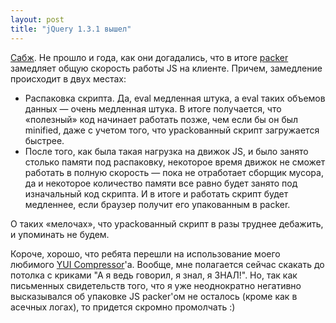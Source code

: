 ```yaml
---
layout: post
title: "jQuery 1.3.1 вышел"
---
```


[Сабж](http://blog.jquery.com/2009/01/21/jquery-131-released/). Не прошло и года, как они догадались, что в итоге [packer](http://dean.edwards.name/packer/) замедляет общую скорость работы JS на клиенте. Причем, замедление происходит в двух местах:

* Распаковка скрипта. Да, eval медленная штука, а&nbsp;eval таких объемов данных&nbsp;&mdash; очень медленная штука. В&nbsp;итоге получается, что &laquo;полезный&raquo; код начинает работать позже, чем если&nbsp;бы он&nbsp;был minified, даже с&nbsp;учетом того, что уpackованный скрипт загружается быстрее.
* После того, как была такая нагрузка на&nbsp;движок&nbsp;JS, и&nbsp;было занято столько памяти под распаковку, некоторое время движок не&nbsp;сможет работать в&nbsp;полную скорость&nbsp;&mdash; пока не&nbsp;отработает сборщик мусора, да&nbsp;и&nbsp;некоторое количество памяти все равно будет занято под изначальный код скрипта. И&nbsp;в&nbsp;итоге и&nbsp;работать скрипт будет медленнее, если браузер получит его упакованным в&nbsp;packer.

О&nbsp;таких &laquo;мелочах&raquo;, что уpackованный скрипт в&nbsp;разы труднее дебажить, и&nbsp;упоминать не&nbsp;будем.

Короче, хорошо, что ребята перешли на использование моего любимого [YUI Compressor](http://developer.yahoo.com/yui/compressor/)'a. Вообще, мне полагается сейчас скакать до потолка с криками "А я ведь говорил, я знал, я ЗНАЛ!". Но, так как письменных свидетельств того, что я уже неоднократно негативно высказывался об упаковке JS packer'ом не осталось (кроме как в асечных логах), то придется скромно промолчать :)